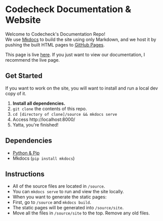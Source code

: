 # Codecheck Documentation & Website

Welcome to Codecheck's Documentation Repo!  
We use [Mkdocs](http://www.mkdocs.org/) to build the site using only Markdown,
and we host it by pushing the built HTML pages to [GitHub Pages](http://pages.github.com/).  

This page is live [here](http://code-check.github.io/docs).
If you just want to view our documentation, I recommend the live page.

## Get Started

If you want to work on the site, you will want to install and run a local dev copy of it.

 1. **Install all dependencies.**
 2. `git clone` the contents of this repo.
 3. `cd [directory of clone]/source && mkdocs serve`
 6. Access http://localhost:8000/
 7. Yatta, you're finished!

## Dependencies

 * [Python & Pip](https://www.python.org/downloads/)
 * Mkdocs (`pip install mkdocs`)

## Instructions

- All of the source files are located in `/source`.  
- You can `mkdocs serve` to run and view the site locally.  
- When you want to generate the static pages:
 - First, go to `/source` and `mkdocs build`.
 - The static pages will be generated into `/source/site`.
 - Move all the files in `/source/site` to the top. Remove any old files.
